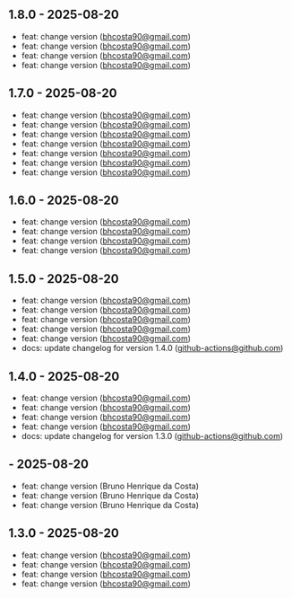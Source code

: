 ## 1.8.0 - 2025-08-20
- feat: change version (bhcosta90@gmail.com)
- feat: change version (bhcosta90@gmail.com)
- feat: change version (bhcosta90@gmail.com)
- feat: change version (bhcosta90@gmail.com)

## 1.7.0 - 2025-08-20
- feat: change version (bhcosta90@gmail.com)
- feat: change version (bhcosta90@gmail.com)
- feat: change version (bhcosta90@gmail.com)
- feat: change version (bhcosta90@gmail.com)
- feat: change version (bhcosta90@gmail.com)
- feat: change version (bhcosta90@gmail.com)
- feat: change version (bhcosta90@gmail.com)

## 1.6.0 - 2025-08-20
- feat: change version (bhcosta90@gmail.com)
- feat: change version (bhcosta90@gmail.com)
- feat: change version (bhcosta90@gmail.com)
- feat: change version (bhcosta90@gmail.com)

## 1.5.0 - 2025-08-20
- feat: change version (bhcosta90@gmail.com)
- feat: change version (bhcosta90@gmail.com)
- feat: change version (bhcosta90@gmail.com)
- feat: change version (bhcosta90@gmail.com)
- feat: change version (bhcosta90@gmail.com)
- docs: update changelog for version 1.4.0 (github-actions@github.com)

## 1.4.0 - 2025-08-20
- feat: change version (bhcosta90@gmail.com)
- feat: change version (bhcosta90@gmail.com)
- feat: change version (bhcosta90@gmail.com)
- feat: change version (bhcosta90@gmail.com)
- docs: update changelog for version 1.3.0 (github-actions@github.com)

##  - 2025-08-20
- feat: change version (Bruno Henrique da Costa)
- feat: change version (Bruno Henrique da Costa)
- feat: change version (Bruno Henrique da Costa)

## 1.3.0 - 2025-08-20
- feat: change version (bhcosta90@gmail.com)
- feat: change version (bhcosta90@gmail.com)
- feat: change version (bhcosta90@gmail.com)
- feat: change version (bhcosta90@gmail.com)
